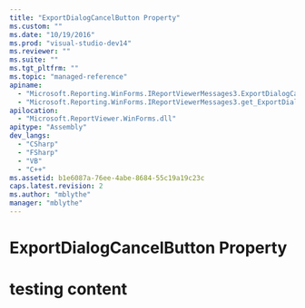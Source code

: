 ```yaml
---
title: "ExportDialogCancelButton Property"
ms.custom: ""
ms.date: "10/19/2016"
ms.prod: "visual-studio-dev14"
ms.reviewer: ""
ms.suite: ""
ms.tgt_pltfrm: ""
ms.topic: "managed-reference"
apiname: 
  - "Microsoft.Reporting.WinForms.IReportViewerMessages3.ExportDialogCancelButton"
  - "Microsoft.Reporting.WinForms.IReportViewerMessages3.get_ExportDialogCancelButton"
apilocation: 
  - "Microsoft.ReportViewer.WinForms.dll"
apitype: "Assembly"
dev_langs: 
  - "CSharp"
  - "FSharp"
  - "VB"
  - "C++"
ms.assetid: b1e6087a-76ee-4abe-8684-55c19a19c23c
caps.latest.revision: 2
ms.author: "mblythe"
manager: "mblythe"
---
```

# ExportDialogCancelButton Property
# testing content